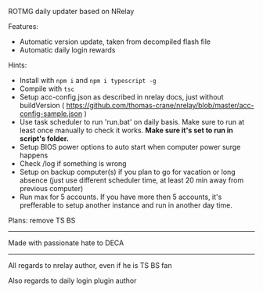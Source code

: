 ROTMG daily updater based on NRelay

Features:

* Automatic version update, taken from decompiled flash file
* Automatic daily login rewards


Hints:
* Install with `npm i` and `npm i typescript -g`
* Compile with `tsc`
* Setup acc-config.json as described in nrelay docs, just without buildVersion ( https://github.com/thomas-crane/nrelay/blob/master/acc-config-sample.json )
* Use task scheduler to run 'run.bat' on daily basis. Make sure to run at least once manually to check it works. **Make sure it's set to run in script's folder.**
* Setup BIOS power options to auto start when computer power surge happens
* Check /log if something is wrong
* Setup on backup computer(s) if you plan to go for vacation or long absence (just use different scheduler time, at least 20 min away from previous computer)
* Run max for 5 accounts. If you have more then 5 accounts, it's prefferable to setup another instance and run in another day time.


Plans:
remove TS BS


***
Made with passionate hate to DECA


***
All regards to nrelay author, even if he is TS BS fan

Also regards to daily login plugin author
